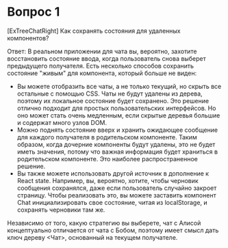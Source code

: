 # Вопрос 1

[ExTreeChatRight] Как сохранять состояния для удаленных компонентов?

Ответ:
В реальном приложении для чата вы, вероятно, захотите восстановить состояние ввода, когда пользователь снова выберет предыдущего получателя. Есть несколько способов сохранить состояние "живым" для компонента, который больше не виден:

- Вы можете отобразить все чаты, а не только текущий, но скрыть все остальные с помощью CSS. Чаты не будут удалены из дерева, поэтому их локальное состояние будет сохранено. Это решение отлично подходит для простых пользовательских интерфейсов. Но оно может стать очень медленным, если скрытые деревья большие и содержат много узлов DOM.
- Можно поднять состояние вверх и хранить ожидающее сообщение для каждого получателя в родительском компоненте. Таким образом, когда дочерние компоненты будут удалены, это не будет иметь значения, потому что важная информация будет храниться в родительском компоненте. Это наиболее распространенное решение.
- Вы также можете использовать другой источник в дополнение к React state. Например, вы, вероятно, хотите, чтобы черновик сообщения сохранялся, даже если пользователь случайно закроет страницу. Чтобы реализовать это, вы можете заставить компонент Chat инициализировать свое состояние, читая из localStorage, и сохранять черновики там же.

Независимо от того, какую стратегию вы выберете, чат с Алисой концептуально отличается от чата с Бобом, поэтому имеет смысл дать ключ дереву <Чат>, основанный на текущем получателе.
